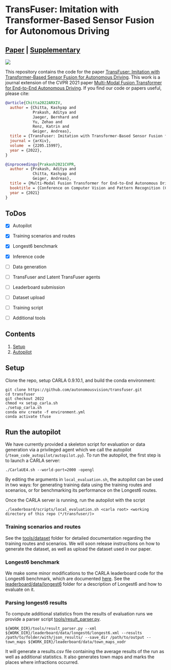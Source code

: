 # TransFuser: Imitation with Transformer-Based Sensor Fusion for Autonomous Driving

## [Paper](https://arxiv.org/abs/2205.15997) | [Supplementary]() 

<img src="figures/demo.gif">

This repository contains the code for the paper [TransFuser: Imitation with Transformer-Based Sensor Fusion for Autonomous Driving](https://arxiv.org/abs/2205.15997). This work is a journal extension of the CVPR 2021 paper [Multi-Modal Fusion Transformer for End-to-End Autonomous Driving](https://arxiv.org/abs/2104.09224). If you find our code or papers useful, please cite:

```bibtex
@article{Chitta2022ARXIV,
  author = {Chitta, Kashyap and
            Prakash, Aditya and
            Jaeger, Bernhard and
            Yu, Zehao and
            Renz, Katrin and
            Geiger, Andreas},
  title = {TransFuser: Imitation with Transformer-Based Sensor Fusion for Autonomous Driving},
  journal = {arXiv},
  volume  = {2205.15997},
  year = {2022},
}
```

```bibtex
@inproceedings{Prakash2021CVPR,
  author = {Prakash, Aditya and
            Chitta, Kashyap and
            Geiger, Andreas},
  title = {Multi-Modal Fusion Transformer for End-to-End Autonomous Driving},
  booktitle = {Conference on Computer Vision and Pattern Recognition (CVPR)},
  year = {2021}
}
```


## ToDos

- [x] Autopilot
- [x] Training scenarios and routes
- [x] Longest6 benchmark
- [x] Inference code
- [ ] Data generation
- [ ] TransFuser and Latent TransFuser agents
- [ ] Leaderboard submission
- [ ] Dataset upload
- [ ] Training script
- [ ] Additional tools


## Contents

1. [Setup](#setup)
2. [Autopilot](#run-the-autopilot)


## Setup

Clone the repo, setup CARLA 0.9.10.1, and build the conda environment:

```Shell
git clone https://github.com/autonomousvision/transfuser.git
cd transfuser
git checkout 2022
chmod +x setup_carla.sh
./setup_carla.sh
conda env create -f environment.yml
conda activate tfuse
```

## Run the autopilot
We have currently provided a skeleton script for evaluation or data generation via a privileged agent which we call the autopilot (`/team_code_autopilot/autopilot.py`). To run the autopilot, the first step is to launch a CARLA server:

```Shell
./CarlaUE4.sh --world-port=2000 -opengl
```

By editing the arguments in `local_evaluation.sh`, the autopilot can be used in two ways: for generating training data using the training routes and scenarios, or for benchmarking its performance on the Longest6 routes.

Once the CARLA server is running, run the autopilot with the script
```Shell
./leaderboard/scripts/local_evaluation.sh <carla root> <working directory of this repo (*/transfuser/)>
```

### Training scenarios and routes
See the [tools/dataset](./tools/dataset) folder for detailed documentation regarding the training routes and scenarios. We will soon release instructions on how to generate the dataset, as well as upload the dataset used in our paper. 

### Longest6 benchmark
We make some minor modifications to the CARLA leaderboard code for the Longest6 benchmark, which are documented [here](./leaderboard). See the [leaderboard/data/longest6](./leaderboard/data/longest6/) folder for a description of Longest6 and how to evaluate on it.


<!-- ### Building docker image

Add the following paths to your ```~/.bashrc```
```
export CARLA_ROOT=<path_to_carla_root>
export SCENARIO_RUNNER_ROOT=<path_to_scenario_runner_in_this_repo>
export LEADERBOARD_ROOT=<path_to_leaderboard_in_this_repo>
export PYTHONPATH="${CARLA_ROOT}/PythonAPI/carla/":"${SCENARIO_RUNNER_ROOT}":"${LEADERBOARD_ROOT}":${PYTHONPATH}
```

Edit the contents of ```leaderboard/scripts/Dockerfile.master``` to specify the required dependencies, agent code and model checkpoints. Add all the required information in the area delimited by the tags ```BEGINNING OF USER COMMANDS``` and ```END OF USER COMMANDS```. The current Dockerfile works for all the models in this repository.

Specify a name for the docker image in ```leaderboard/scripts/make_docker.sh``` and run:
```
leaderboard/scripts/make_docker.sh
```

Refer to the Transfuser example for the directory structure and where to include the code and checkpoints.

### Testing the docker image locally

Spin up a CARLA server:
```
SDL_VIDEODRIVER=offscreen SDL_HINT_CUDA_DEVICE=0 ./CarlaUE4.sh -world-port=2000 -opengl
```

Run the docker container:  
Docker 19:  
```
docker run -it --rm --net=host --gpus '"device=0"' -e PORT=2000 <docker_image> ./leaderboard/scripts/run_evaluation.sh
```
If the docker container doesn't start properly, add another environment variable ```SDL_AUDIODRIVER=dsp```.

### Submitting docker image to the leaderboard

Register on [AlphaDriver](https://app.alphadrive.ai/), create a team and apply to the CARLA Leaderboard.

Install AlphaDrive cli:
```
curl http://dist.alphadrive.ai/install-ubuntu.sh | sh -
```

Login to alphadrive and submit the docker image:
```
alpha login
alpha benchmark:submit --split <2/3> <docker_image>
```
Use ```split 2``` for MAP track and ```split 3``` for SENSORS track. -->

### Parsing longest6 results
To compute additional statistics from the results of evaluation runs we provide a parser script [tools/result_parser.py](./tools/result_parser.py).

```Shell
${WORK_DIR}/tools/result_parser.py --xml ${WORK_DIR}/leaderboard/data/longest6/longest6.xml --results /path/to/folder/with/json_results/ --save_dir /path/to/output --town_maps ${WORK_DIR}/leaderboard/data/town_maps_xodr
```
It will generate a results.csv file containing the average results of the run as well as additional statistics.
It also generates town maps and marks the places where infractions occurred.